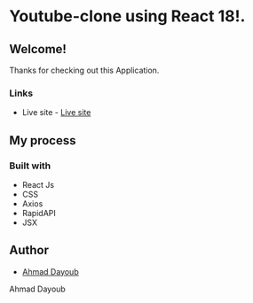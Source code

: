 #  Youtube-clone using React 18!.

## Welcome! 
Thanks for checking out this Application.

### Links
- Live site - [Live site](https://lovely-rolypoly-9d932d.netlify.app/)

## My process

### Built with

- React Js
- CSS
- Axios
- RapidAPI
- JSX



## Author
- [Ahmad Dayoub]([linkedin.com/in/ahmad-dayoub-](https://www.linkedin.com/in/ahmad-dayoub-/))


Ahmad Dayoub


